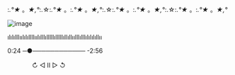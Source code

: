 :*.°★* 。*★,°*:.☆:*.°★* 。:*.°★* 。*★,°*:.☆:*.°★* 。:*.°★* 。*★,°*:.☆:*.°★* 。:*.°★* 。*★,°*

![image](https://github.com/Blightpb/Blightpb/assets/159180376/0d8d1040-1806-431e-afb8-16967d109812)               

ılılılllıılılıllllıılılllılllllılllllıllıllıılllılllılılılıllıı

  0:24 ─●──────────── -2:56

ㅤㅤㅤㅤ  ↻      ◁ II ▷     ↺





